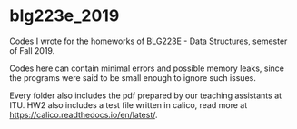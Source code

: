 # blg223e_2019
Codes I wrote for the homeworks of BLG223E - Data Structures, semester of Fall 2019.

Codes here can contain minimal errors and possible memory leaks, since the programs were said to be small enough to ignore such issues.

Every folder also includes the pdf prepared by our teaching assistants at ITU. HW2 also includes a test file written in calico, read more at https://calico.readthedocs.io/en/latest/. 
